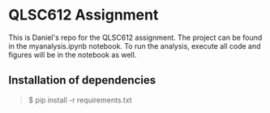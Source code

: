# QLSC612 Assignment
This is Daniel's repo for the QLSC612 assignment. The project can be found in the myanalysis.ipynb notebook. To run the analysis, execute all code and figures will be in the notebook as well.

## Installation of dependencies
> $ pip install -r requirements.txt
